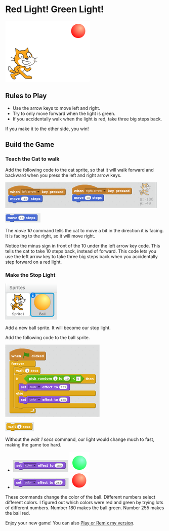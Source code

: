 # Red Light! Green Light!

![red light welcome](redlightwelcome.png)

## Rules to Play

- Use the arrow keys to move left and right.
- Try to only move forward when the light is green. 
- If you accidentally walk when the light is red, take three big steps back.

If you make it to the other side, you win!

## Build the Game

### Teach the Cat to walk

Add the following code to the cat sprite, so that it will walk forward and backward when you press the left and right arrow keys.

![cat code](walkleftrightcatcode.png)

![Move10](move10steps.png)

The *move 10* command tells the cat to move a bit in the direction it is facing. It is facing to the right, so it will move right.

Notice the minus sign in front of the 10 under the left arrow key code. This tells the cat to take 10 steps back, instead of forward. This code lets you use the left arrow key to take three big steps back when you accidentally step forward on a red light.

### Make the Stop Light

![cat and ball sprite listed](catandballsprite.png)

Add a new ball sprite. It will become our stop light.

Add the following code to the ball sprite.

![Stop light code](redlightcode.png)

![wait 1 sec](wait1sec.png)

Without the *wait 1 secs* command, our light would change much to fast, making the game too hard. 

- ![set color red](setcolor180.png) ![Green ball](greenball.png)
- ![set color red](setcolor255.png) ![Red ball](redball.png)

These commands change the color of the ball. Different numbers select different colors. I figured out which colors were red and green by trying lots of different numbers. Number 180 makes the ball green. Number 255 makes the ball red.

Enjoy your new game! You can also [Play or Remix my version](https://scratch.mit.edu/projects/170705647/).
